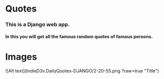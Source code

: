 # Quotes
 
### This is a Django web app.
#### In this you will get all the famous random quotes of famous persons. 

# Images
![Alt text](IndieD3v.DailyQuotes-DJANGO/2-20-55.png ?raw=true "Title")
